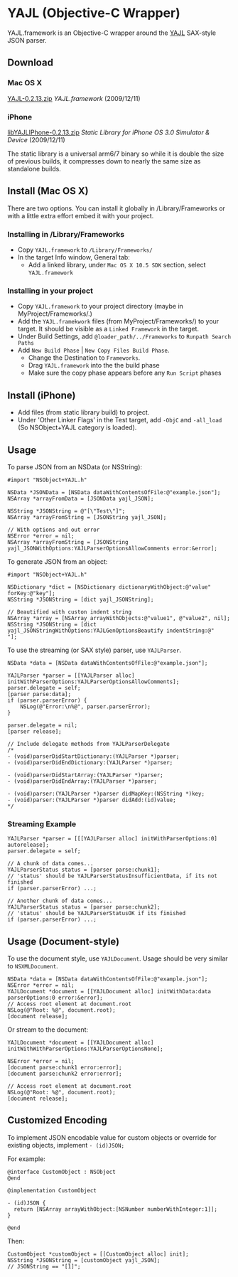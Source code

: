 # YAJL (Objective-C Wrapper)

YAJL.framework is an Objective-C wrapper around the [YAJL](http://lloyd.github.com/yajl/) SAX-style JSON parser.

## Download

### Mac OS X

[YAJL-0.2.13.zip](http://rel.me.s3.amazonaws.com/yajl/YAJL-0.2.13.zip) *YAJL.framework* (2009/12/11)

### iPhone

[libYAJLIPhone-0.2.13.zip](http://rel.me.s3.amazonaws.com/yajl/libYAJLIPhone-0.2.13.zip) *Static Library for iPhone OS 3.0 Simulator & Device* (2009/12/11)

The static library is a universal arm6/7 binary so while it is double the size of previous builds, it compresses down to nearly the same size as standalone builds.

## Install (Mac OS X)

There are two options. You can install it globally in /Library/Frameworks or with a little extra effort embed it with your project.

### Installing in /Library/Frameworks

- Copy `YAJL.framework` to `/Library/Frameworks/`
- In the target Info window, General tab:
	- Add a linked library, under `Mac OS X 10.5 SDK` section, select `YAJL.framework`

### Installing in your project

- Copy `YAJL.framework` to your project directory (maybe in MyProject/Frameworks/.)
- Add the `YAJL.framekwork` files (from MyProject/Frameworks/) to your target. It should be visible as a `Linked Framework` in the target. 
- Under Build Settings, add `@loader_path/../Frameworks` to `Runpath Search Paths` 
- Add `New Build Phase` | `New Copy Files Build Phase`. 
	- Change the Destination to `Frameworks`.
	- Drag `YAJL.framework` into the the build phase
	- Make sure the copy phase appears before any `Run Script` phases 

## Install (iPhone)

- Add files (from static library build) to project.
- Under 'Other Linker Flags' in the Test target, add `-ObjC` and `-all_load` (So NSObject+YAJL category is loaded).

## Usage

To parse JSON from an NSData (or NSString):

	#import "NSObject+YAJL.h"

	NSData *JSONData = [NSData dataWithContentsOfFile:@"example.json"];
	NSArray *arrayFromData = [JSONData yajl_JSON];
	
	NSString *JSONString = @"[\"Test\"]";
	NSArray *arrayFromString = [JSONString yajl_JSON];
	
	// With options and out error
	NSError *error = nil;
	NSArray *arrayFromString = [JSONString yajl_JSONWithOptions:YAJLParserOptionsAllowComments error:&error];

To generate JSON from an object:

	#import "NSObject+YAJL.h"
	
	NSDictionary *dict = [NSDictionary dictionaryWithObject:@"value" forKey:@"key"];
	NSString *JSONString = [dict yajl_JSONString];
	
	// Beautified with custon indent string
	NSArray *array = [NSArray arrayWithObjects:@"value1", @"value2", nil];
	NSString *JSONString = [dict yajl_JSONStringWithOptions:YAJLGenOptionsBeautify indentString:@"    "];

To use the streaming (or SAX style) parser, use `YAJLParser`.

	NSData *data = [NSData dataWithContentsOfFile:@"example.json"];

	YAJLParser *parser = [[YAJLParser alloc] initWithParserOptions:YAJLParserOptionsAllowComments];
	parser.delegate = self;
	[parser parse:data];
	if (parser.parserError) {
		NSLog(@"Error:\n%@", parser.parserError);
	}

	parser.delegate = nil;
	[parser release];
	
	// Include delegate methods from YAJLParserDelegate
	/*
	- (void)parserDidStartDictionary:(YAJLParser *)parser;
	- (void)parserDidEndDictionary:(YAJLParser *)parser;

	- (void)parserDidStartArray:(YAJLParser *)parser;
	- (void)parserDidEndArray:(YAJLParser *)parser;

	- (void)parser:(YAJLParser *)parser didMapKey:(NSString *)key;
	- (void)parser:(YAJLParser *)parser didAdd:(id)value;
	*/
	
### Streaming Example

	YAJLParser *parser = [[[YAJLParser alloc] initWithParserOptions:0] autorelease];
	parser.delegate = self;

	// A chunk of data comes...
	YAJLParserStatus status = [parser parse:chunk1];
	// 'status' should be YAJLParserStatusInsufficientData, if its not finished
	if (parser.parserError) ...;
	
	// Another chunk of data comes...
	YAJLParserStatus status = [parser parse:chunk2];
	// 'status' should be YAJLParserStatusOK if its finished
	if (parser.parserError) ...;

## Usage (Document-style)

To use the document style, use `YAJLDocument`. Usage should be very similar to `NSXMLDocument`.

	NSData *data = [NSData dataWithContentsOfFile:@"example.json"];
	NSError *error = nil;
	YAJLDocument *document = [[YAJLDocument alloc] initWithData:data parserOptions:0 error:&error];
	// Access root element at document.root
	NSLog(@"Root: %@", document.root);
	[document release];
	
Or stream to the document:
	
	YAJLDocument *document = [[YAJLDocument alloc] initWithWithParserOptions:YAJLParserOptionsNone];
	
	NSError *error = nil;
	[document parse:chunk1 error:error];
	[document parse:chunk2 error:error];

	// Access root element at document.root
	NSLog(@"Root: %@", document.root);
	[document release];

## Customized Encoding

To implement JSON encodable value for custom objects or override for existing objects, implement `- (id)JSON;`

For example:

	@interface CustomObject : NSObject
	@end

	@implementation CustomObject

	- (id)JSON {
	  return [NSArray arrayWithObject:[NSNumber numberWithInteger:1]];
	}

	@end
  
Then:

	CustomObject *customObject = [[CustomObject alloc] init];
	NSString *JSONString = [customObject yajl_JSON];
	// JSONString == "[1]";

